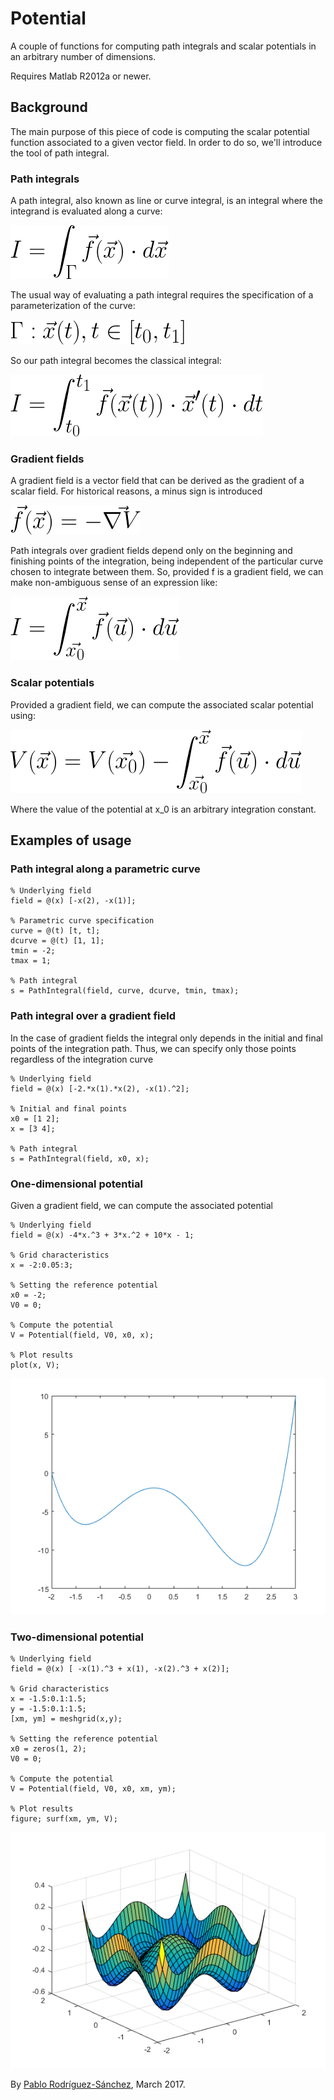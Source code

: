 # Potential
A couple of functions for computing path integrals and scalar potentials in an arbitrary number of dimensions.

Requires Matlab R2012a or newer.

## Background
The main purpose of this piece of code is computing the scalar potential function associated to a given vector field. In order to do so, we'll introduce the tool of path integral.

### Path integrals
A path integral, also known as line or curve integral, is an integral where the integrand is evaluated along a curve:

![GeneralPathIntegral](https://github.com/PabRod/Potential/blob/master/figs/path_general.png "General path integral")

The usual way of evaluating a path integral requires the specification of a parameterization of the curve:

![GeneralParametric](https://github.com/PabRod/Potential/blob/master/figs/parameter_curve.png "General parametric curve")

So our path integral becomes the classical integral:

![PathIntegralEvaluation](https://github.com/PabRod/Potential/blob/master/figs/path_parametric.png "Path integral evaluation")

### Gradient fields
A gradient field is a vector field that can be derived as the gradient of a scalar field. For historical reasons, a minus sign is introduced

![GradientField](https://github.com/PabRod/Potential/blob/master/figs/gradient_field.png "Gradient field")

Path integrals over gradient fields depend only on the beginning and finishing points of the integration, being independent of the particular curve chosen to integrate between them. So, provided f is a gradient field, we can make non-ambiguous sense of an expression like:

![PathOverGradient](https://github.com/PabRod/Potential/blob/master/figs/path_gradient.png "Path integral over a gradient field")

### Scalar potentials

Provided a gradient field, we can compute the associated scalar potential using:

![Potential](https://github.com/PabRod/Potential/blob/master/figs/general_potential.png "Computation of a scalar potential")

Where the value of the potential at x_0 is an arbitrary integration constant.

## Examples of usage
### Path integral along a parametric curve
```[Matlab]
% Underlying field
field = @(x) [-x(2), -x(1)];

% Parametric curve specification
curve = @(t) [t, t];
dcurve = @(t) [1, 1];
tmin = -2;
tmax = 1;

% Path integral
s = PathIntegral(field, curve, dcurve, tmin, tmax);
```
### Path integral over a gradient field
In the case of gradient fields the integral only depends in the initial and final points of the integration path. Thus, we can specify only those points regardless of the integration curve
```[Matlab]
% Underlying field
field = @(x) [-2.*x(1).*x(2), -x(1).^2];

% Initial and final points
x0 = [1 2];
x = [3 4];

% Path integral
s = PathIntegral(field, x0, x);
```

### One-dimensional potential
Given a gradient field, we can compute the associated potential
```[Matlab]
% Underlying field
field = @(x) -4*x.^3 + 3*x.^2 + 10*x - 1;

% Grid characteristics
x = -2:0.05:3;

% Setting the reference potential
x0 = -2;
V0 = 0;

% Compute the potential
V = Potential(field, V0, x0, x);

% Plot results
plot(x, V);
```

![Potential1D](https://github.com/PabRod/Potential/blob/master/figs/potential_1D.png "Computation of a scalar potential")

### Two-dimensional potential
```[Matlab]
% Underlying field
field = @(x) [ -x(1).^3 + x(1), -x(2).^3 + x(2)];

% Grid characteristics
x = -1.5:0.1:1.5;
y = -1.5:0.1:1.5;
[xm, ym] = meshgrid(x,y);

% Setting the reference potential
x0 = zeros(1, 2);
V0 = 0;

% Compute the potential
V = Potential(field, V0, x0, xm, ym);

% Plot results
figure; surf(xm, ym, V);
```

![Potential2D](https://github.com/PabRod/Potential/blob/master/figs/potential_2D.png "Computation of a scalar potential")

By [Pablo Rodríguez-Sánchez](https://sites.google.com/site/pablorodriguezsanchez/ "Contact"), March 2017.
